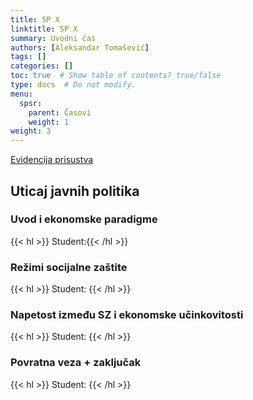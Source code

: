 ```yaml
---
title: SP X
linktitle: SP X
summary: Uvodni čas
authors: [Aleksandar Tomašević]
tags: []
categories: []
toc: true  # Show table of contents? true/false
type: docs  # Do not modify.
menu:
  spsr:
    parent: Časovi
    weight: 1
weight: 3
---
```


[Evidencija prisustva](https://forms.gle/Q5yfFHcNoDATWhTP8)


## Uticaj javnih politika

### Uvod i ekonomske paradigme

{{< hl >}} Student:{{< /hl >}}

### Režimi socijalne zaštite

{{< hl >}} Student:  {{< /hl >}}

### Napetost između SZ i ekonomske učinkovitosti

{{< hl >}} Student: {{< /hl >}}

### Povratna veza + zaključak

{{< hl >}} Student: {{< /hl >}}
